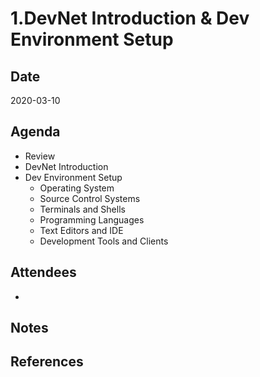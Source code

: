 # 1.DevNet Introduction & Dev Environment Setup

## Date
2020-03-10

## Agenda
* Review 
* DevNet Introduction
* Dev Environment Setup
  * Operating System
  * Source Control Systems
  * Terminals and Shells
  * Programming Languages
  * Text Editors and IDE
  * Development Tools and Clients

## Attendees
*

## Notes


## References


